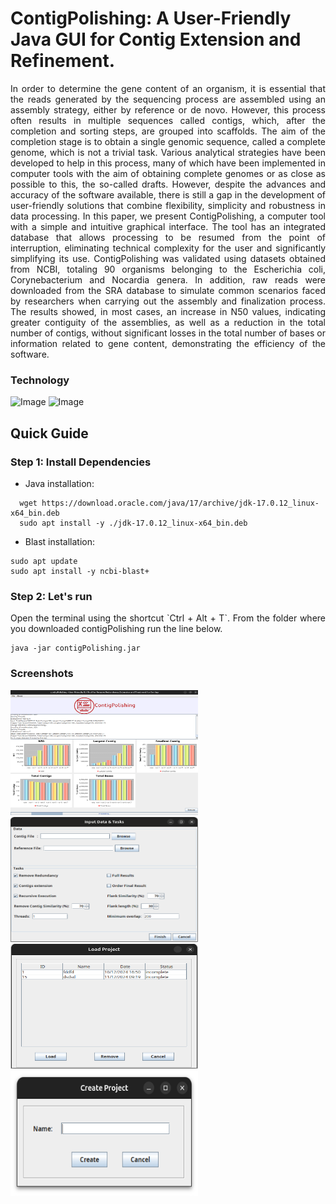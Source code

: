 # ContigPolishing: A User-Friendly Java GUI for Contig Extension and Refinement.
<p align="justify"> In order to determine the gene content of an organism, it is essential that the reads generated by the sequencing process are assembled using an assembly strategy, either by reference or de novo. However, this process often results in multiple sequences called contigs, which, after the completion and sorting steps, are grouped into scaffolds. The aim of the completion stage is to obtain a single genomic sequence, called a complete genome, which is not a trivial task. Various analytical strategies have been developed to help in this process, many of which have been implemented in computer tools with the aim of obtaining complete genomes or as close as possible to this, the so-called drafts. However, despite the advances and accuracy of the software available, there is still a gap in the development of user-friendly solutions that combine flexibility, simplicity and robustness in data processing. In this paper, we present ContigPolishing, a computer tool with a simple and intuitive graphical interface. The tool has an integrated database that allows processing to be resumed from the point of interruption, eliminating technical complexity for the user and significantly simplifying its use. ContigPolishing was validated using datasets obtained from NCBI, totaling 90 organisms belonging to the Escherichia coli, Corynebacterium and Nocardia genera. In addition, raw reads were downloaded from the SRA database to simulate common scenarios faced by researchers when carrying out the assembly and finalization process. The results showed, in most cases, an increase in N50 values, indicating greater contiguity of the assemblies, as well as a reduction in the total number of contigs, without significant losses in the total number of bases or information related to gene content, demonstrating the efficiency of the software.</p>

### Technology
<image src="https://github.com/allanverasce/allanverasce/assets/25986290/e9eef5db-3d9e-419d-bc31-c29c16076146" alt="Image" width="50"/>
<image src="https://github.com/allanverasce/allanverasce/assets/25986290/3f178481-786d-4e6f-b46f-7e10732e9ca8" alt="Image" width="50"/>


## Quick Guide 

### Step 1: Install Dependencies
- Java installation:
```
  wget https://download.oracle.com/java/17/archive/jdk-17.0.12_linux-x64_bin.deb
  sudo apt install -y ./jdk-17.0.12_linux-x64_bin.deb
```
- Blast installation:
```
sudo apt update
sudo apt install -y ncbi-blast+
```

### Step 2: Let's run
<p align="justify">Open the terminal using the shortcut `Ctrl + Alt + T`. From the folder where you downloaded contigPolishing run the line below.</p>

```
java -jar contigPolishing.jar
```

### Screenshots
<img src="screenshots/StartWindow.png" alt="StartWindow" width="300" height="200" /> <img src="screenshots/DataandParameters.png" alt="DataandParameters" width="300" height="200" /> <img src="screenshots/LoadWindow.png" alt="LoadWindow" width="300" height="200" /> <img src="screenshots/createProject.png" alt="createProject" width="300" height="200" /> 




